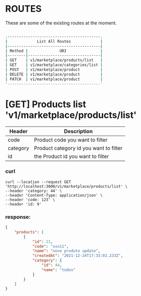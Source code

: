 # ROUTES

These are some of the existing routes at the moment.

```sh

.-----------------------------------------.
|             List All Routes             |
|-----------------------------------------|
| Method |              URI               |
|--------|--------------------------------|
| GET    | v1/marketplace/products/list   |
| GET    | v1/marketplace/categories/list |
| POST   | v1/marketplace/product         |
| DELETE | v1/marketplace/product         |
| PATCH  | v1/marketplace/product         |
'-----------------------------------------'

```


#  [GET] Products list 'v1/marketplace/products/list'

| Header | Description |
| --- | ----------- |
| code | Product code you want to filter |
| category | Product category id you want to filter |
| id | the Product id you want to filter |


### curl
```curl
curl --location --request GET 'http://localhost:3000/v1/marketplace/products/list' \
--header 'category: 44' \
--header 'Content-Type: application/json' \
--header 'code: 123' \
--header 'id: 9'

```

### response:

```json
{
    "products": [
        {
            "id": 21,
            "code": "xxx11",
            "name": "novo produto update",
            "createdAt": "2021-12-24T17:33:02.233Z",
            "category": {
                "id": 44,
                "name": "todos"
            }
        }
    ]
}
```


